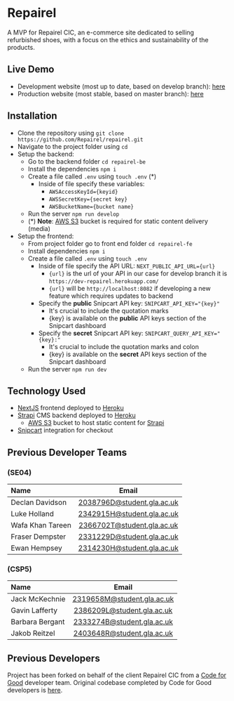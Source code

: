 # Repairel

A MVP for Repairel CIC, an e-commerce site dedicated to selling refurbished shoes, with a focus on the ethics and sustainability of the products.

## Live Demo

- Development website (most up to date, based on develop branch): [here](https://dev-repairel-fe.herokuapp.com/)
- Production website (most stable, based on master branch): [here](https://repairel-fe.herokuapp.com/)

## Installation

- Clone the repository using `git clone https://github.com/Repairel/repairel.git`
- Navigate to the project folder using `cd`
- Setup the backend:
  - Go to the backend folder `cd repairel-be`
  - Install the dependencies `npm i`
  - Create a file called `.env` using `touch .env` (\*)
    - Inside of file specify these variables:
      - `AWSAccessKeyId={keyid}`
      - `AWSSecretKey={secret key}`
      - `AWSBucketName={bucket name}`
  - Run the server `npm run develop`
  - (\*) **Note**: [AWS S3](https://aws.amazon.com/s3/) bucket is required for static content delivery (media)
- Setup the frontend:
  - From project folder go to front end folder `cd repairel-fe`
  - Install dependencies `npm i`
  - Create a file called `.env` using `touch .env`
    - Inside of file specify the API URL: `NEXT_PUBLIC_API_URL={url}`
      - `{url}` is the url of your API in our case for develop branch it is `https://dev-repairel.herokuapp.com/`
      - `{url}` will be `http://localhost:8082` if developing a new feature which requires updates to backend
    - Specify the **public** Snipcart API key: `SNIPCART_API_KEY="{key}"`
      - It's crucial to include the quotation marks
      - {key} is available on the **public** API keys section of the Snipcart dashboard
    - Specify the **secret** Snipcart API key: `SNIPCART_QUERY_API_KEY="{key}:"`
      - It's crucial to include the quotation marks and colon
      - {key} is available on the **secret** API keys section of the Snipcart dashboard
  - Run the server `npm run dev`

## Technology Used

- [NextJS](https://nextjs.org/) frontend deployed to [Heroku](https://heroku.com/)
- [Strapi](https://strapi.io/) CMS backend deployed to [Heroku](https://heroku.com/)
  - [AWS S3](https://aws.amazon.com/s3/) bucket to host static content for [Strapi](https://strapi.io/)
- [Snipcart](https://snipcart.com/) integration for checkout

## Previous Developer Teams

### (**SE04**)

| Name             |           Email            |
| :--------------- | :------------------------: | 
| Declan Davidson  | 2038796D@student.gla.ac.uk |
| Luke Holland     | 2342915H@student.gla.ac.uk |
| Wafa Khan Tareen | 2366702T@student.gla.ac.uk |
| Fraser Dempster  | 2331229D@student.gla.ac.uk |
| Ewan Hempsey     | 2314230H@student.gla.ac.uk |

### (**CSP5**)

| Name            |           Email            |
| :-------------- | :------------------------: |
| Jack McKechnie  | 2319658M@student.gla.ac.uk |
| Gavin Lafferty  | 2386209L@student.gla.ac.uk |
| Barbara Bergant | 2333274B@student.gla.ac.uk |
| Jakob Reitzel   | 2403648R@student.gla.ac.uk | 

## Previous Developers

Project has been forked on behalf of the client Repairel CIC from a [Code for Good](https://www.foundersandcoders.com/tech-for-better/) developer team. Original codebase completed by Code for Good developers is [here](https://github.com/Repairel).
